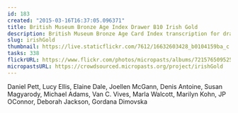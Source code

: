```yaml
---
id: 183
created: "2015-03-16T16:37:05.096371"
title: British Museum Bronze Age Index Drawer B10 Irish Gold
description: British Museum Bronze Age Card Index transcription for drawer B10 Irish Gold.
slug: irishGold
thumbnail: https://live.staticflickr.com/7612/16632603428_b0104159ba_c.jpg
tasks: 338
flickrURL: https://www.flickr.com/photos/micropasts/albums/72157650952566428
micropastsURL: https://crowdsourced.micropasts.org/project/irishGold
---
```

Daniel Pett, Lucy Ellis, Elaine Dale, Joellen McGann, Denis Antoine, Susan Magyarody, Michael Adams, Van C. Vives, Marla Walcott, Marilyn Kohn, JP OConnor, Deborah Jackson, Gordana Dimovska
